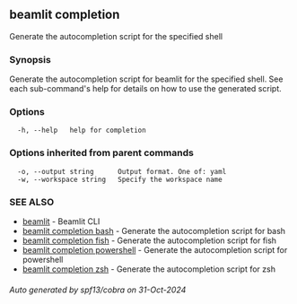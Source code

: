 ## beamlit completion

Generate the autocompletion script for the specified shell

### Synopsis

Generate the autocompletion script for beamlit for the specified shell.
See each sub-command's help for details on how to use the generated script.


### Options

```
  -h, --help   help for completion
```

### Options inherited from parent commands

```
  -o, --output string      Output format. One of: yaml
  -w, --workspace string   Specify the workspace name
```

### SEE ALSO

* [beamlit](beamlit.md)	 - Beamlit CLI
* [beamlit completion bash](beamlit_completion_bash.md)	 - Generate the autocompletion script for bash
* [beamlit completion fish](beamlit_completion_fish.md)	 - Generate the autocompletion script for fish
* [beamlit completion powershell](beamlit_completion_powershell.md)	 - Generate the autocompletion script for powershell
* [beamlit completion zsh](beamlit_completion_zsh.md)	 - Generate the autocompletion script for zsh

###### Auto generated by spf13/cobra on 31-Oct-2024
